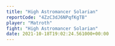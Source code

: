 ```yaml
---
title: "High Astromancer Solarian"
reportCode: "4ZzC3dJ6NPqfKgTB"
player: "Matroth"
fight: "High Astromancer Solarian"
date: 2021-10-18T19:02:24.561000+00:00
---
```


